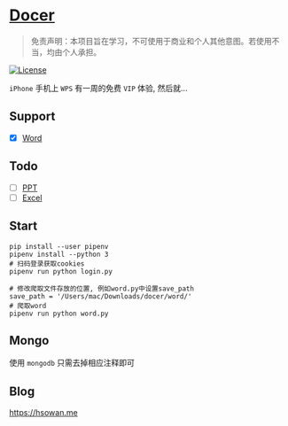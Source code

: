 # [Docer](https://www.docer.com/)
> 免责声明：本项目旨在学习，不可使用于商业和个人其他意图。若使用不当，均由个人承担。

[![License](https://img.shields.io/github/license/richardchien/nonebot.svg)](./LICENSE)

`iPhone` 手机上 `WPS` 有一周的免费 `VIP` 体验, 然后就...

## Support

* [x] [Word](https://www.docer.com/s/wps/?page=1)

## Todo

* [ ] [PPT](https://www.docer.com/s/wpp/?page=1)
* [ ] [Excel](https://www.docer.com/s/et/?page=1)

## Start

```
pip install --user pipenv
pipenv install --python 3
# 扫码登录获取cookies
pipenv run python login.py

# 修改爬取文件存放的位置, 例如word.py中设置save_path
save_path = '/Users/mac/Downloads/docer/word/'
# 爬取word
pipenv run python word.py

```

## Mongo

使用 `mongodb` 只需去掉相应注释即可

## Blog

https://hsowan.me